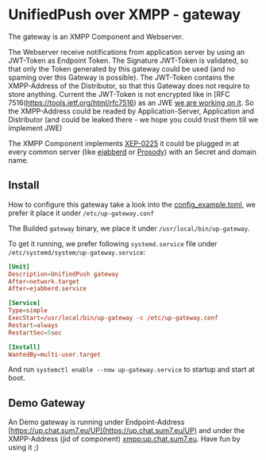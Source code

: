 # UnifiedPush over XMPP - gateway

The gateway is an XMPP Component and Webserver.

The Webserver receive notifications from application server by using an JWT-Token as Endpoint Token.
The Signature JWT-Token is validated, so that only the Token generated by this gateway could be used (and no spaming over this Gateway is possible).
The JWT-Token contains the XMPP-Address of the Distributor, so that this Gateway does not require to store anything.
Current the JWT-Token is not encrypted like in [RFC 7516(https://tools.ietf.org/html/rfc7516) as an JWE [we are working on it](https://dev.sum7.eu/genofire/unified-push-xmpp/issues/5).
So the XMPP-Address could be readed by Application-Server, Application and Distributor (and could be leaked there - we hope you could trust them till we implement JWE)


The XMPP Component implements [XEP-0225](https://xmpp.org/extensions/xep-0225.html) it could be plugged in at every common server (like [ejabberd](https://docs.ejabberd.im/admin/configuration/listen/#ejabberd-service) or [Prosody](https://prosody.im/doc/components)) with an Secret and domain name.

## Install

How to configure this gateway take a look into the [config_example.toml](config_example.toml), we prefer it place it under `/etc/up-gateway.conf`

The Builded `gateway` binary, we place it under `/usr/local/bin/up-gateway`.

To get it running, we prefer following `systemd.service` file under `/etc/systemd/system/up-gateway.service`:
```toml
[Unit]
Description=UnifiedPush gateway
After=network.target
After=ejabberd.service

[Service]
Type=simple
ExecStart=/usr/local/bin/up-gateway -c /etc/up-gateway.conf
Restart=always
RestartSec=5sec

[Install]
WantedBy=multi-user.target
```

And run `systemctl enable --now up-gateway.service` to startup and start at boot.

## Demo Gateway
An Demo gateway is running under Endpoint-Address [https://up.chat.sum7.eu/UP](https://up.chat.sum7.eu/UP) and under the XMPP-Address (jid of component) [xmpp:up.chat.sum7.eu](xmpp:up.chat.sum7.eu).
Have fun by using it ;)
